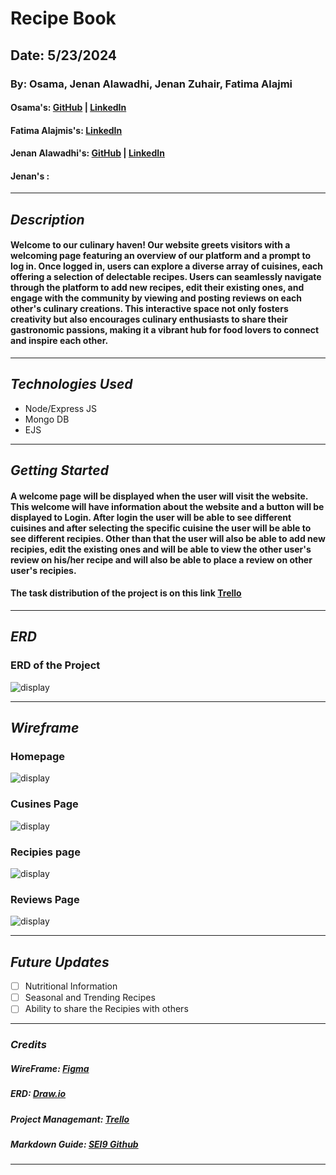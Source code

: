 # Recipe Book

## Date: 5/23/2024

### By: Osama, Jenan Alawadhi, Jenan Zuhair, Fatima Alajmi

#### Osama's: [GitHub](https://github.com/OsamaMohammad61) | [LinkedIn](https://www.linkedin.com/in/osama-mohammad-59baa3265/)

#### Fatima Alajmis's: [LinkedIn](https://www.linkedin.com/in/fatema-alajmi-0338b0290?utm_source=share&utm_campaign=share_via&utm_content=profile&utm_medium=ios_app)

#### Jenan Alawadhi's: [GitHub](https://github.com/jenanalawadhi1) | [LinkedIn](http://www.linkedin.com/in/jenan-alawadhi)

#### Jenan's :

---

## **_Description_**

#### Welcome to our culinary haven! Our website greets visitors with a welcoming page featuring an overview of our platform and a prompt to log in. Once logged in, users can explore a diverse array of cuisines, each offering a selection of delectable recipes. Users can seamlessly navigate through the platform to add new recipes, edit their existing ones, and engage with the community by viewing and posting reviews on each other's culinary creations. This interactive space not only fosters creativity but also encourages culinary enthusiasts to share their gastronomic passions, making it a vibrant hub for food lovers to connect and inspire each other.

---

## **_Technologies Used_**

- Node/Express JS
- Mongo DB
- EJS

---

## **_Getting Started_**

#### A welcome page will be displayed when the user will visit the website. This welcome will have information about the website and a button will be displayed to Login. After login the user will be able to see different cuisines and after selecting the specific cuisine the user will be able to see different recipies. Other than that the user will also be able to add new recipies, edit the existing ones and will be able to view the other user's review on his/her recipe and will also be able to place a review on other user's recipies.

#### The task distribution of the project is on this link [Trello](https://trello.com/b/Vp4fNtpg/recipe-book-gp)

---

## **_ERD_**

### ERD of the Project

![display](./ERD.jpeg)

---

## **_Wireframe_**

### Homepage

![display](./Homepage.jpeg)

### Cusines Page

![display](./cusines.jpeg)

### Recipies page

![display](./Recipe.jpeg)

### Reviews Page

![display](./Reviews.jpeg)

---

## **_Future Updates_**

- [ ] Nutritional Information
- [ ] Seasonal and Trending Recipes
- [ ] Ability to share the Recipies with others

---

### **_Credits_**

##### WireFrame: [Figma ](https://www.figma.com//)

##### ERD: [Draw.io](https://app.diagrams.net/)

##### Project Managemant: [Trello](https://trello.com/u/osamamohammad343/boards)

##### Markdown Guide: [SEI9 Github](https://github.com/SEI-09-Bahrain/u1_hw_markdown)

---
